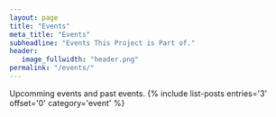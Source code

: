```yaml
---
layout: page
title: "Events"
meta_title: "Events"
subheadline: "Events This Project is Part of."
header:
   image_fullwidth: "header.png"
permalink: "/events/"
---
```

Upcomming events and past events.
{% include list-posts entries='3' offset='0' category='event' %}

